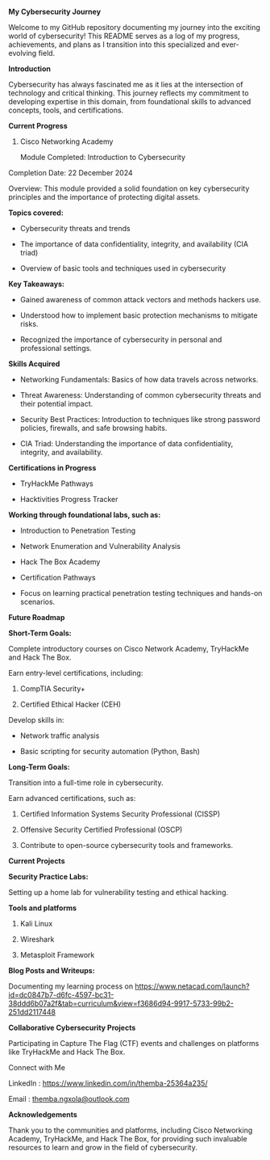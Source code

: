**My Cybersecurity Journey**

Welcome to my GitHub repository documenting my journey into the exciting world of cybersecurity! This README serves as a log of my progress, achievements, and plans as I transition into this specialized and ever-evolving field.

**Introduction**

Cybersecurity has always fascinated me as it lies at the intersection of technology and critical thinking. This journey reflects my commitment to developing expertise in this domain, from foundational skills to advanced concepts, tools, and certifications.

**Current Progress**

1. Cisco Networking Academy

   Module Completed: Introduction to Cybersecurity

  Completion Date: 22 December 2024

  Overview: This module provided a solid foundation on key cybersecurity principles and the importance of protecting digital assets.

**Topics covered:**

  - Cybersecurity threats and trends

  - The importance of data confidentiality, integrity, and availability (CIA triad)

  - Overview of basic tools and techniques used in cybersecurity

**Key Takeaways:**

  - Gained awareness of common attack vectors and methods hackers use.

  - Understood how to implement basic protection mechanisms to mitigate risks.

  - Recognized the importance of cybersecurity in personal and professional settings.

**Skills Acquired**

  - Networking Fundamentals: Basics of how data travels across networks.

  - Threat Awareness: Understanding of common cybersecurity threats and their potential impact.

  - Security Best Practices: Introduction to techniques like strong password policies, firewalls, and safe browsing habits.

  - CIA Triad: Understanding the importance of data confidentiality, integrity, and availability.

**Certifications in Progress**

  - TryHackMe Pathways

   - Hacktivities Progress Tracker

**Working through foundational labs, such as:**

- Introduction to Penetration Testing

- Network Enumeration and Vulnerability Analysis

- Hack The Box Academy

- Certification Pathways

- Focus on learning practical penetration testing techniques and hands-on scenarios.

**Future Roadmap**

**Short-Term Goals:**

Complete introductory courses on Cisco Network Academy, TryHackMe and Hack The Box.

Earn entry-level certifications, including:

1. CompTIA Security+

2. Certified Ethical Hacker (CEH)
   

Develop skills in:

- Network traffic analysis

- Basic scripting for security automation (Python, Bash)
  

**Long-Term Goals:**

Transition into a full-time role in cybersecurity.

Earn advanced certifications, such as:

1. Certified Information Systems Security Professional (CISSP)

2. Offensive Security Certified Professional (OSCP)

3. Contribute to open-source cybersecurity tools and frameworks.

**Current Projects**

**Security Practice Labs:**

Setting up a home lab for vulnerability testing and ethical hacking.

**Tools and platforms**

1. Kali Linux

2. Wireshark

3. Metasploit Framework

**Blog Posts and Writeups:**

Documenting my learning process on https://www.netacad.com/launch?id=dc0847b7-d6fc-4597-bc31-38ddd6b07a2f&tab=curriculum&view=f3686d94-9917-5733-99b2-251dd2117448

**Collaborative Cybersecurity Projects**

Participating in Capture The Flag (CTF) events and challenges on platforms like TryHackMe and Hack The Box.

Connect with Me

LinkedIn : https://www.linkedin.com/in/themba-25364a235/

Email : themba.ngxola@outlook.com

**Acknowledgements**

Thank you to the communities and platforms, including Cisco Networking Academy, TryHackMe, and Hack The Box, for providing such invaluable resources to learn and grow in the field of cybersecurity.
